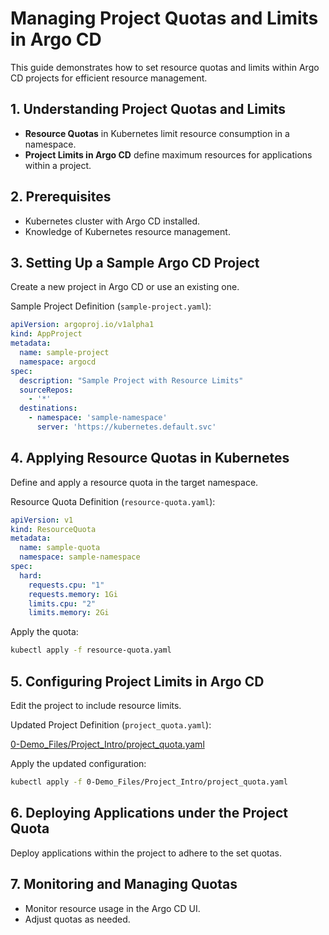 
# Managing Project Quotas and Limits in Argo CD

This guide demonstrates how to set resource quotas and limits within Argo CD projects for efficient resource management.

## 1. Understanding Project Quotas and Limits
- **Resource Quotas** in Kubernetes limit resource consumption in a namespace.
- **Project Limits in Argo CD** define maximum resources for applications within a project.

## 2. Prerequisites
- Kubernetes cluster with Argo CD installed.
- Knowledge of Kubernetes resource management.

## 3. Setting Up a Sample Argo CD Project
Create a new project in Argo CD or use an existing one.

Sample Project Definition (`sample-project.yaml`):
```yaml
apiVersion: argoproj.io/v1alpha1
kind: AppProject
metadata:
  name: sample-project
  namespace: argocd
spec:
  description: "Sample Project with Resource Limits"
  sourceRepos:
    - '*'
  destinations:
    - namespace: 'sample-namespace'
      server: 'https://kubernetes.default.svc'
```

## 4. Applying Resource Quotas in Kubernetes
Define and apply a resource quota in the target namespace.

Resource Quota Definition (`resource-quota.yaml`):
```yaml
apiVersion: v1
kind: ResourceQuota
metadata:
  name: sample-quota
  namespace: sample-namespace
spec:
  hard:
    requests.cpu: "1"
    requests.memory: 1Gi
    limits.cpu: "2"
    limits.memory: 2Gi
```

Apply the quota:
```bash
kubectl apply -f resource-quota.yaml
```

## 5. Configuring Project Limits in Argo CD
Edit the project to include resource limits.

Updated Project Definition (`project_quota.yaml`):

[0-Demo_Files/Project_Intro/project_quota.yaml](https://github.com/SMACAcademy/ArgoCD-Complete-Master-Course/blob/main/0-Demo_Files/Project_Intro/project_quota.yaml)

Apply the updated configuration:
```bash
kubectl apply -f 0-Demo_Files/Project_Intro/project_quota.yaml
```

## 6. Deploying Applications under the Project Quota
Deploy applications within the project to adhere to the set quotas.

## 7. Monitoring and Managing Quotas
- Monitor resource usage in the Argo CD UI.
- Adjust quotas as needed.


